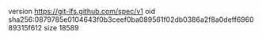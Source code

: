 version https://git-lfs.github.com/spec/v1
oid sha256:0879785e0104643f0b3ceef0ba089561f02db0386a2f8a0deff696089315f612
size 18589

